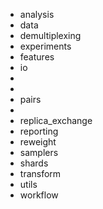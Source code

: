 - analysis
- data
- demultiplexing
- experiments
- features
- io 
-
-
- pairs
-
- replica_exchange
- reporting
- reweight
- samplers
- shards
- transform
- utils
- workflow
